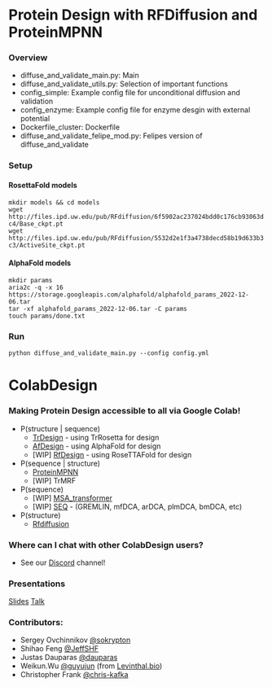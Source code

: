 # Protein Design with RFDiffusion and ProteinMPNN

### Overview
- diffuse_and_validate_main.py: Main
- diffuse_and_validate_utils.py: Selection of important functions
- config_simple: Example config file for unconditional diffusion and validation
- config_enzyme: Example config file for enzyme desgin with external potential
- Dockerfile_cluster: Dockerfile
- diffuse_and_validate_felipe_mod.py: Felipes version of diffuse_and_validate

### Setup
#### RosettaFold models
``mkdir models && cd models`` \
``wget http://files.ipd.uw.edu/pub/RFdiffusion/6f5902ac237024bdd0c176cb93063dc4/Base_ckpt.pt`` \
``wget http://files.ipd.uw.edu/pub/RFdiffusion/5532d2e1f3a4738decd58b19d633b3c3/ActiveSite_ckpt.pt``

#### AlphaFold models
``mkdir params`` \
``aria2c -q -x 16 https://storage.googleapis.com/alphafold/alphafold_params_2022-12-06.tar``\
``tar -xf alphafold_params_2022-12-06.tar -C params`` \
``touch params/done.txt``

### Run
``python diffuse_and_validate_main.py --config config.yml``


# ColabDesign
### Making Protein Design accessible to all via Google Colab! 
- P(structure | sequence)
  - [TrDesign](/tr) - using TrRosetta for design
  - [AfDesign](/af) - using AlphaFold for design
  - [WIP] [RfDesign](https://github.com/RosettaCommons/RFDesign) - using RoseTTAFold for design
- P(sequence | structure)
  - [ProteinMPNN](/mpnn)
  - [WIP] TrMRF
- P(sequence)
  - [WIP] [MSA_transformer](/esm_msa)
  - [WIP] [SEQ](/seq) - (GREMLIN, mfDCA, arDCA, plmDCA, bmDCA, etc)
- P(structure)
  - [Rfdiffusion](/rf)

### Where can I chat with other ColabDesign users?
  - See our [Discord](https://discord.gg/gna8maru7d) channel!


### Presentations
[Slides](https://docs.google.com/presentation/d/1Zy7lf_LBK0_G3e7YQLSPP5aj_-AR5I131fTsxJrLdg4/)
[Talk](https://www.youtube.com/watch?v=2HmXwlKWMVs)

### Contributors:
- Sergey Ovchinnikov [@sokrypton](https://github.com/sokrypton)
- Shihao Feng [@JeffSHF](https://github.com/JeffSHF)
- Justas Dauparas [@dauparas](https://github.com/dauparas)
- Weikun.Wu [@guyujun](https://github.com/guyujun) (from [Levinthal.bio](http://levinthal.bio/en/))
- Christopher Frank [@chris-kafka](https://github.com/chris-kafka)
